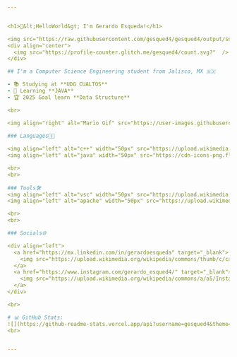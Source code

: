 ```yaml
---


<h1>👋&lt;HelloWorld&gt; I'm Gerardo Esqueda!</h1>

<img src="https://raw.githubusercontent.com/gesqued4/gesqued4/output/snake.svg" alt="Snake animation" />
<div align="center">
  <img src="https://profile-counter.glitch.me/gesqued4/count.svg?"  />
</div>

## I'm a Computer Science Engineering student from Jalisco, MX 🇲🇽

- 📚 Studying at **UDG CUALTOS**
- 👾 Learning **JAVA**
- 🏆 2025 Goal learn **Data Structure**

<br>

<img align="right" alt="Mario Gif" src="https://user-images.githubusercontent.com/74038190/225813708-98b745f2-7d22-48cf-9150-083f1b00d6c9.gif" width="600" />
  
### Languages🧑‍💻

<img align="left" alt="c++" width="50px" src="https://upload.wikimedia.org/wikipedia/commons/thumb/1/18/ISO_C%2B%2B_Logo.svg/1822px-ISO_C%2B%2B_Logo.svg.png" />  
<img align="left" alt="java" width="50px" src="https://cdn-icons-png.flaticon.com/512/226/226777.png" />

<br>
<br>
  
### Tools🛠️ 
<img align="left" alt="vsc" width="50px" src="https://upload.wikimedia.org/wikipedia/commons/thumb/9/9a/Visual_Studio_Code_1.35_icon.svg/2048px-Visual_Studio_Code_1.35_icon.svg.png" /> 
<img align="left" alt="apache" width="50px" src="https://upload.wikimedia.org/wikipedia/commons/thumb/9/98/Apache_NetBeans_Logo.svg/888px-Apache_NetBeans_Logo.svg.png" />

<br>
<br>

### Socials🌐

<div align="left">
  <a href="https://mx.linkedin.com/in/gerardoesqueda" target="_blank">
    <img src="https://upload.wikimedia.org/wikipedia/commons/thumb/c/ca/LinkedIn_logo_initials.png/600px-LinkedIn_logo_initials.png?20140125013055" width="50" alt="linkedin logo"  />
  </a>
  <a href="https://www.instagram.com/gerardo_esqued4/" target="_blank">
    <img src="https://upload.wikimedia.org/wikipedia/commons/a/a5/Instagram_icon.png" width="50" alt="instagram logo"  />
  </a>
</div>

<br>

# 📊 GitHub Stats:
![](https://github-readme-stats.vercel.app/api?username=gesqued4&theme=dark&hide_border=false&include_all_commits=true&count_private=false)<br/>
<br>


---
```

